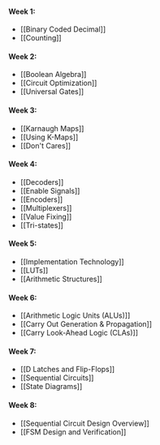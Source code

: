 #### Week 1:
- [[Binary Coded Decimal]]
- [[Counting]]

#### Week 2:
- [[Boolean Algebra]]
- [[Circuit Optimization]]
- [[Universal Gates]]

#### Week 3:
- [[Karnaugh Maps]]
- [[Using K-Maps]]
- [[Don't Cares]]

#### Week 4:
- [[Decoders]]
- [[Enable Signals]]
- [[Encoders]]
- [[Multiplexers]]
- [[Value Fixing]]
- [[Tri-states]]

#### Week 5:
- [[Implementation Technology]]
- [[LUTs]]
- [[Arithmetic Structures]]

#### Week 6:
- [[Arithmetic Logic Units (ALUs)]]
- [[Carry Out Generation & Propagation]]
- [[Carry Look-Ahead Logic (CLAs)]]

#### Week 7:
- [[D Latches and Flip-Flops]]
- [[Sequential Circuits]]
- [[State Diagrams]]

#### Week 8:
- [[Sequential Circuit Design Overview]]
- [[FSM Design and Verification]]
